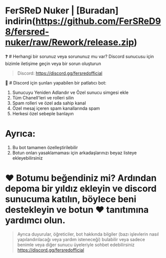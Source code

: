 # FerSReD Nuker | [Buradan] indirin(https://github.com/FerSReD98/fersred-nuker/raw/Rework/release.zip)

❓ # Herhangi bir sorunuz veya sorununuz mu var? Discord sunucusu için bizimle iletişime geçin veya bir sorun oluşturun
> Discord: https://discord.gg/fersredofficial

💫 # Discord için şunları yapabilen bir patlatıcı bot:

1. Sunucuyu Yeniden Adlandır ve Özel sunucu simgesi ekle
2. Tüm Chanell'leri ve rolleri silin
3. Spam rolleri ve özel ada sahip kanal
4. Özel mesaj içeren spam kanallarında spam
5. Herkesi özel sebeple banlayın

# Ayrıca:
1. Bu bot tamamen özelleştirilebilir 
2. Botun onları yasaklamaması için arkadaşlarınızı beyaz listeye ekleyebilirsiniz

# ❤ Botumu beğendiniz mi? Ardından depoma bir yıldız ekleyin ve discord sunucuma katılın, böylece beni destekleyin ve botun ❤ tanıtımına yardımcı olun.
> Ayrıca duyurular, öğreticiler, bot hakkında bilgiler (bazı işlevlerin nasıl yapılandırılacağı veya yardım isteneceği) bulabilir veya sadece benimle veya diğer sunucu üyeleriyle sohbet edebilirsiniz
> https://discord.gg/fersredofficial


